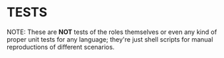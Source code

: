# TESTS

NOTE: These are **NOT** tests of the roles themselves or even any kind of
proper unit tests for any language; they're just shell scripts for manual
reproductions of different scenarios.
